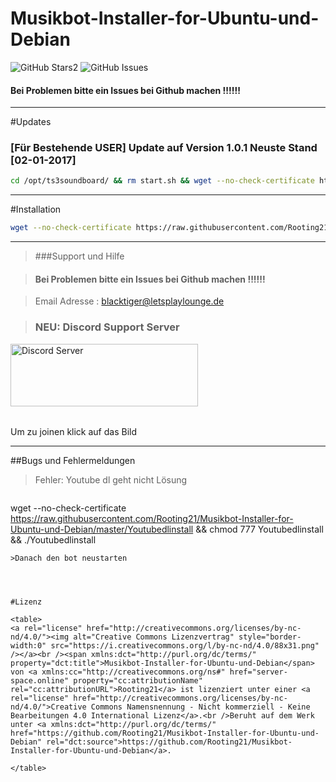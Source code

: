 # Musikbot-Installer-for-Ubuntu-und-Debian
![GitHub Stars2](https://img.shields.io/github/stars/Rooting21/Musikbot-Installer-for-Ubuntu-und-Debian.svg?style=flat-square)
![GitHub Issues](https://img.shields.io/github/issues/Rooting21/Musikbot-Installer-for-Ubuntu-und-Debian.svg?style=flat-square)

<dl>


</dl>

#### Bei Problemen bitte ein Issues bei Github machen !!!!!!

----------------------------------------

#Updates

### [Für Bestehende USER] Update auf Version 1.0.1 Neuste Stand [02-01-2017] 
```sh
cd /opt/ts3soundboard/ && rm start.sh && wget --no-check-certificate https://raw.githubusercontent.com/Rooting21/Musikbot-Installer-for-Ubuntu-und-Debian/master/start.sh && chmod 777 start.sh && ./start.sh update

```
--------------------------------------

#Installation
```sh
wget --no-check-certificate https://raw.githubusercontent.com/Rooting21/Musikbot-Installer-for-Ubuntu-und-Debian/master/install && chmod 777 install && ./install

```
------------------------------------------------------------------

> ###Support und Hilfe



> #### Bei Problemen bitte ein Issues bei Github machen !!!!!!

> Email Adresse : blacktiger@letsplaylounge.de

> ### NEU: Discord Support Server
<table>
<a href="https://discord.gg/yZM5zzD"><img src="https://discordapp.com/assets/fc0b01fe10a0b8c602fb0106d8189d9b.png" alt="Discord Server" height="100" width="300" /></a>
</table>
Um zu joinen klick auf das Bild



-----------------------------------------------------------------------------
##Bugs und Fehlermeldungen 

>Fehler: Youtube dl geht nicht
>Lösung 

>```sh 
wget --no-check-certificate https://raw.githubusercontent.com/Rooting21/Musikbot-Installer-for-Ubuntu-und-Debian/master/Youtubedlinstall && chmod 777 Youtubedlinstall && ./Youtubedlinstall
```
>Danach den bot neustarten
 



#Lizenz

<table>
<a rel="license" href="http://creativecommons.org/licenses/by-nc-nd/4.0/"><img alt="Creative Commons Lizenzvertrag" style="border-width:0" src="https://i.creativecommons.org/l/by-nc-nd/4.0/88x31.png" /></a><br /><span xmlns:dct="http://purl.org/dc/terms/" property="dct:title">Musikbot-Installer-for-Ubuntu-und-Debian</span> von <a xmlns:cc="http://creativecommons.org/ns#" href="server-space.online" property="cc:attributionName" rel="cc:attributionURL">Rooting21</a> ist lizenziert unter einer <a rel="license" href="http://creativecommons.org/licenses/by-nc-nd/4.0/">Creative Commons Namensnennung - Nicht kommerziell - Keine Bearbeitungen 4.0 International Lizenz</a>.<br />Beruht auf dem Werk unter <a xmlns:dct="http://purl.org/dc/terms/" href="https://github.com/Rooting21/Musikbot-Installer-for-Ubuntu-und-Debian" rel="dct:source">https://github.com/Rooting21/Musikbot-Installer-for-Ubuntu-und-Debian</a>.

</table>
